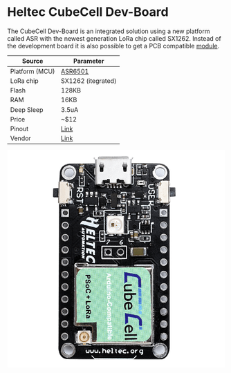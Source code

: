 # Heltec CubeCell Dev-Board

The CubeCell Dev-Board is an integrated solution using a new platform called
ASR with the newest generation LoRa chip called SX1262. Instead of the
development board it is also possible to get a PCB compatible
[module][heltec_cubecell_module].

| Source         | Parameter          |
| -------------- | ------------------ |
| Platform (MCU) | [ASR6501][asr6501] |
| LoRa chip      | SX1262 (itegrated) |
| Flash          | 128KB              |
| RAM            | 16KB               |
| Deep Sleep     | 3.5uA              |
| Price          | ~$12               |
| Pinout         | [Link][pinout]     |
| Vendor         | [Link][vendor]     |

![board](heltec_cubecell_dev_board.png)

[heltec_cubecell_module]: https://heltec.org/project/htcc-am01/

[asr6501]: http://www.asrmicro.com/asrweb_en/products/html/product2_1.html

[pinout]: heltec_cubecell_dev_pinout.pdf

[vendor]: https://heltec.org/project/htcc-ab01/
